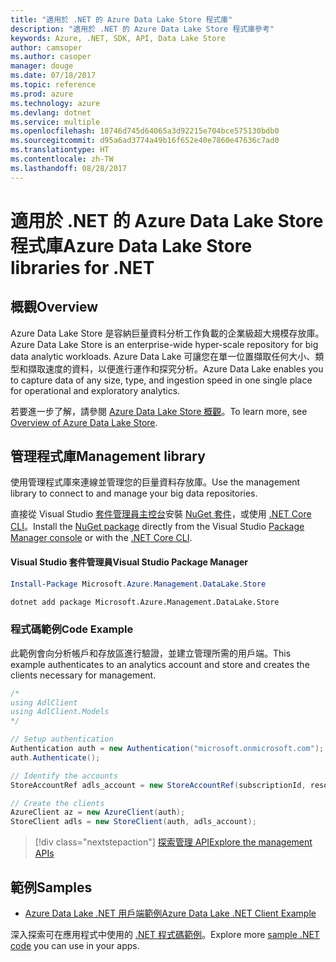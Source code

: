 ```yaml
---
title: "適用於 .NET 的 Azure Data Lake Store 程式庫"
description: "適用於 .NET 的 Azure Data Lake Store 程式庫參考"
keywords: Azure, .NET, SDK, API, Data Lake Store
author: camsoper
ms.author: casoper
manager: douge
ms.date: 07/18/2017
ms.topic: reference
ms.prod: azure
ms.technology: azure
ms.devlang: dotnet
ms.service: multiple
ms.openlocfilehash: 18746d745d64065a3d92215e704bce575130bdb0
ms.sourcegitcommit: d95a6ad3774a49b16f652e40e7860e47636c7ad0
ms.translationtype: HT
ms.contentlocale: zh-TW
ms.lasthandoff: 08/28/2017
---
```

# <a name="azure-data-lake-store-libraries-for-net"></a><span data-ttu-id="5ad45-104">適用於 .NET 的 Azure Data Lake Store 程式庫</span><span class="sxs-lookup"><span data-stu-id="5ad45-104">Azure Data Lake Store libraries for .NET</span></span>

## <a name="overview"></a><span data-ttu-id="5ad45-105">概觀</span><span class="sxs-lookup"><span data-stu-id="5ad45-105">Overview</span></span>

<span data-ttu-id="5ad45-106">Azure Data Lake Store 是容納巨量資料分析工作負載的企業級超大規模存放庫。</span><span class="sxs-lookup"><span data-stu-id="5ad45-106">Azure Data Lake Store is an enterprise-wide hyper-scale repository for big data analytic workloads.</span></span> <span data-ttu-id="5ad45-107">Azure Data Lake 可讓您在單一位置擷取任何大小、類型和擷取速度的資料，以便進行運作和探究分析。</span><span class="sxs-lookup"><span data-stu-id="5ad45-107">Azure Data Lake enables you to capture data of any size, type, and ingestion speed in one single place for operational and exploratory analytics.</span></span>

<span data-ttu-id="5ad45-108">若要進一步了解，請參閱 [Azure Data Lake Store 概觀](/azure/data-lake-store/data-lake-store-overview)。</span><span class="sxs-lookup"><span data-stu-id="5ad45-108">To learn more, see [Overview of Azure Data Lake Store](/azure/data-lake-store/data-lake-store-overview).</span></span>

## <a name="management-library"></a><span data-ttu-id="5ad45-109">管理程式庫</span><span class="sxs-lookup"><span data-stu-id="5ad45-109">Management library</span></span>

<span data-ttu-id="5ad45-110">使用管理程式庫來連線並管理您的巨量資料存放庫。</span><span class="sxs-lookup"><span data-stu-id="5ad45-110">Use the management library to connect to and manage your big data repositories.</span></span>

<span data-ttu-id="5ad45-111">直接從 Visual Studio [套件管理員主控台][PackageManager]安裝 [NuGet 套件](https://www.nuget.org/packages/Microsoft.Azure.Management.DataLake.Store)，或使用 [.NET Core CLI][DotNetCLI]。</span><span class="sxs-lookup"><span data-stu-id="5ad45-111">Install the [NuGet package](https://www.nuget.org/packages/Microsoft.Azure.Management.DataLake.Store) directly from the Visual Studio [Package Manager console][PackageManager] or with the [.NET Core CLI][DotNetCLI].</span></span>

#### <a name="visual-studio-package-manager"></a><span data-ttu-id="5ad45-112">Visual Studio 套件管理員</span><span class="sxs-lookup"><span data-stu-id="5ad45-112">Visual Studio Package Manager</span></span>

```powershell
Install-Package Microsoft.Azure.Management.DataLake.Store
```

```bash
dotnet add package Microsoft.Azure.Management.DataLake.Store
```

### <a name="code-example"></a><span data-ttu-id="5ad45-113">程式碼範例</span><span class="sxs-lookup"><span data-stu-id="5ad45-113">Code Example</span></span>

<span data-ttu-id="5ad45-114">此範例會向分析帳戶和存放區進行驗證，並建立管理所需的用戶端。</span><span class="sxs-lookup"><span data-stu-id="5ad45-114">This example authenticates to an analytics account and store and creates the clients necessary for management.</span></span>

```csharp
/*
using AdlClient
using AdlClient.Models 
*/

// Setup authentication 
Authentication auth = new Authentication("microsoft.onmicrosoft.com"); // change this to YOUR tenant
auth.Authenticate();

// Identify the accounts
StoreAccountRef adls_account = new StoreAccountRef(subscriptionId, resourceGroup, userName);

// Create the clients
AzureClient az = new AzureClient(auth);
StoreClient adls = new StoreClient(auth, adls_account);
```

> [!div class="nextstepaction"]
> [<span data-ttu-id="5ad45-115">探索管理 API</span><span class="sxs-lookup"><span data-stu-id="5ad45-115">Explore the management APIs</span></span>](/dotnet/api/overview/azure/datalakestore/management)

## <a name="samples"></a><span data-ttu-id="5ad45-116">範例</span><span class="sxs-lookup"><span data-stu-id="5ad45-116">Samples</span></span>

* [<span data-ttu-id="5ad45-117">Azure Data Lake .NET 用戶端範例</span><span class="sxs-lookup"><span data-stu-id="5ad45-117">Azure Data Lake .NET Client Example</span></span>](https://azure.microsoft.com/en-us/resources/samples/data-lake-dotnet-client/)

<span data-ttu-id="5ad45-118">深入探索可在應用程式中使用的 [.NET 程式碼範例](https://azure.microsoft.com/resources/samples/?platform=dotnet)。</span><span class="sxs-lookup"><span data-stu-id="5ad45-118">Explore more [sample .NET code](https://azure.microsoft.com/resources/samples/?platform=dotnet) you can use in your apps.</span></span>

[PackageManager]: https://docs.microsoft.com/nuget/tools/package-manager-console
[DotNetCLI]: https://docs.microsoft.com/en-us/dotnet/core/tools/dotnet-add-package
